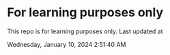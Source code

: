 # For learning purposes only
This repo is for learning purposes only.
Last updated at

Wednesday, January 10, 2024 2:51:40 AM

